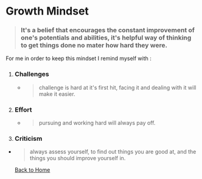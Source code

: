 # Growth Mindset
> ### It's a belief that encourages the constant improvement of one's potentials and abilities, it's helpful way of thinking to get things done no mater how hard they were.

For me in order to keep this mindset I remind myself with :
1. ### Challenges
    * >challenge is hard at it's first hit, facing it and dealing with it will make it easier.

1. ### Effort
    * >pursuing and working hard will always pay off.

1. ### Criticism  
* >always assess yourself, to find out things you are good at, and the things you should improve yourself in.      


  [Back to Home](README.md)

